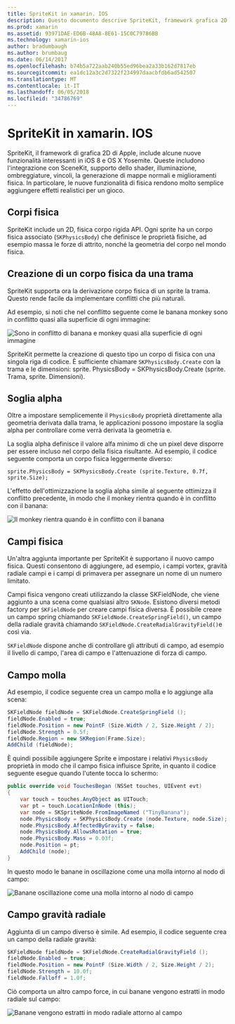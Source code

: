 ```yaml
---
title: SpriteKit in xamarin. IOS
description: Questo documento descrive SpriteKit, framework grafica 2D di Apple che si integra con SceneKit, incorpora fisica e animazione, include il supporto di illuminazione e dello sfondo e altro ancora. SpriteKit può essere utilizzato per creare giochi 2D.
ms.prod: xamarin
ms.assetid: 93971DAE-ED6B-48A8-8E61-15C0C79786BB
ms.technology: xamarin-ios
author: bradumbaugh
ms.author: brumbaug
ms.date: 06/14/2017
ms.openlocfilehash: b74b5a722aab240b55ed96bea2a33b162d7817eb
ms.sourcegitcommit: ea1dc12a3c2d7322f234997daacbfdb6ad542507
ms.translationtype: MT
ms.contentlocale: it-IT
ms.lasthandoff: 06/05/2018
ms.locfileid: "34786769"
---
```

# <a name="spritekit-in-xamarinios"></a>SpriteKit in xamarin. IOS

SpriteKit, il framework di grafica 2D di Apple, include alcune nuove funzionalità interessanti in iOS 8 e OS X Yosemite. Queste includono l'integrazione con SceneKit, supporto dello shader, illuminazione, ombreggiature, vincoli, la generazione di mappe normali e miglioramenti fisica. In particolare, le nuove funzionalità di fisica rendono molto semplice aggiungere effetti realistici per un gioco.

## <a name="physics-bodies"></a>Corpi fisica

SpriteKit include un 2D, fisica corpo rigida API. Ogni sprite ha un corpo fisica associato (`SKPhysicsBody`) che definisce le proprietà fisiche, ad esempio massa le forze di attrito, nonché la geometria del corpo nel mondo fisica.

## <a name="creating-a-physics-body-from-a-texture"></a>Creazione di un corpo fisica da una trama
SpriteKit supporta ora la derivazione corpo fisica di un sprite la trama. Questo rende facile da implementare conflitti che più naturali.

Ad esempio, si noti che nel conflitto seguente come le banana monkey sono in conflitto quasi alla superficie di ogni immagine:
 
![](spritekit-images/image13.png "Sono in conflitto di banana e monkey quasi alla superficie di ogni immagine")

SpriteKit permette la creazione di questo tipo un corpo di fisica con una singola riga di codice. È sufficiente chiamare `SKPhysicsBody.Create` con la trama e le dimensioni: sprite. PhysicsBody = SKPhysicsBody.Create (sprite. Trama, sprite. Dimensioni).

## <a name="alpha-threshold"></a>Soglia alpha

Oltre a impostare semplicemente il `PhysicsBody` proprietà direttamente alla geometria derivata dalla trama, le applicazioni possono impostare la soglia alpha per controllare come verrà derivata la geometria e. 

La soglia alpha definisce il valore alfa minimo di che un pixel deve disporre per essere incluso nel corpo della fisica risultante. Ad esempio, il codice seguente comporta un corpo fisica leggermente diverso:

```chsarp
sprite.PhysicsBody = SKPhysicsBody.Create (sprite.Texture, 0.7f, sprite.Size);
```

L'effetto dell'ottimizzazione la soglia alpha simile al seguente ottimizza il conflitto precedente, in modo che il monkey rientra quando è in conflitto con il banana:

![](spritekit-images/image14.png "Il monkey rientra quando è in conflitto con il banana")
 
## <a name="physics-fields"></a>Campi fisica

Un'altra aggiunta importante per SpriteKit è supportano il nuovo campo fisica. Questi consentono di aggiungere, ad esempio, i campi vortex, gravità radiale campi e i campi di primavera per assegnare un nome di un numero limitato.

Campi fisica vengono creati utilizzando la classe SKFieldNode, che viene aggiunto a una scena come qualsiasi altro `SKNode`. Esistono diversi metodi factory per `SKFieldNode` per creare campi fisica diversa. È possibile creare un campo spring chiamando `SKFieldNode.CreateSpringField()`, un campo della radiale gravità chiamando `SKFieldNode.CreateRadialGravityField()`e così via.

`SKFieldNode` dispone anche di controllare gli attributi di campo, ad esempio il livello di campo, l'area di campo e l'attenuazione di forza di campo.

## <a name="spring-field"></a>Campo molla

Ad esempio, il codice seguente crea un campo molla e lo aggiunge alla scena:

```csharp
SKFieldNode fieldNode = SKFieldNode.CreateSpringField ();
fieldNode.Enabled = true;
fieldNode.Position = new PointF (Size.Width / 2, Size.Height / 2);
fieldNode.Strength = 0.5f;
fieldNode.Region = new SKRegion(Frame.Size);
AddChild (fieldNode);
```

È quindi possibile aggiungere Sprite e impostare i relativi `PhysicsBody` proprietà in modo che il campo fisica influisce Sprite, in quanto il codice seguente esegue quando l'utente tocca lo schermo:

```csharp
public override void TouchesBegan (NSSet touches, UIEvent evt)
{
    var touch = touches.AnyObject as UITouch;
    var pt = touch.LocationInNode (this);
    var node = SKSpriteNode.FromImageNamed ("TinyBanana");
    node.PhysicsBody = SKPhysicsBody.Create (node.Texture, node.Size);
    node.PhysicsBody.AffectedByGravity = false;
    node.PhysicsBody.AllowsRotation = true;
    node.PhysicsBody.Mass = 0.03f;
    node.Position = pt;
    AddChild (node);
}
```

In questo modo le banane in oscillazione come una molla intorno al nodo di campo:

![](spritekit-images/image15.png "Banane oscillazione come una molla intorno al nodo di campo")
 
## <a name="radial-gravity-field"></a>Campo gravità radiale

Aggiunta di un campo diverso è simile. Ad esempio, il codice seguente crea un campo della radiale gravità:

```csharp
SKFieldNode fieldNode = SKFieldNode.CreateRadialGravityField ();
fieldNode.Enabled = true;
fieldNode.Position = new PointF (Size.Width / 2, Size.Height / 2);
fieldNode.Strength = 10.0f;
fieldNode.Falloff = 1.0f;
```

Ciò comporta un altro campo force, in cui banane vengono estratti in modo radiale sul campo:

![](spritekit-images/image16.png "Banane vengono estratti in modo radiale attorno al campo")
